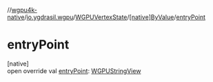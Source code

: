 //[wgpu4k-native](../../../../index.md)/[io.ygdrasil.wgpu](../../index.md)/[WGPUVertexState](../index.md)/[[native]ByValue](index.md)/[entryPoint](entry-point.md)

# entryPoint

[native]\
open override val [entryPoint](entry-point.md): [WGPUStringView](../../-w-g-p-u-string-view/index.md)